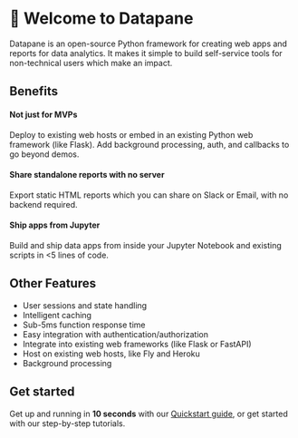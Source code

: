 # 👋 Welcome to Datapane

Datapane is an open-source Python framework for creating web apps and reports for data analytics. It makes it simple to build self-service tools for non-technical users which make an impact.

## Benefits

#### **Not just for MVPs**

Deploy to existing web hosts or embed in an existing Python web framework (like Flask). Add background processing, auth, and callbacks to go beyond demos.

#### **Share standalone reports with no server**

Export static HTML reports which you can share on Slack or Email, with no backend required.

#### **Ship apps from Jupyter**

Build and ship data apps from inside your Jupyter Notebook and existing scripts in <5 lines of code.

## Other Features

- User sessions and state handling
- Intelligent caching
- Sub-5ms function response time
- Easy integration with authentication/authorization
- Integrate into existing web frameworks (like Flask or FastAPI)
- Host on existing web hosts, like Fly and Heroku
- Background processing

## Get started

Get up and running in **10 seconds** with our [Quickstart guide](quickstart/), or get started with our step-by-step tutorials.

